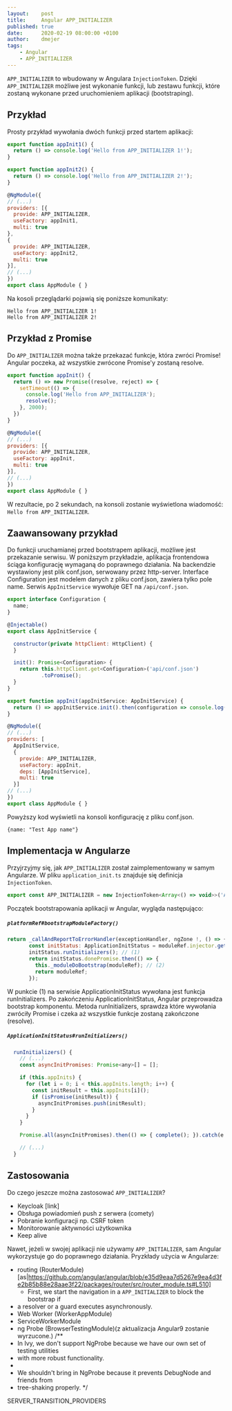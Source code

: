 ```yaml
---
layout:    post
title:     Angular APP_INITIALIZER
published: true
date:      2020-02-19 08:00:00 +0100
author:    dmejer
tags:
    - Angular
    - APP_INITIALIZER
---
```


`APP_INITIALIZER` to wbudowany w Angulara `InjectionToken`.
Dzięki `APP_INITIALIZER` możliwe jest wykonanie funkcji, lub zestawu funkcji, które zostaną wykonane przed uruchomieniem aplikacji (bootstraping).

## Przykład
Prosty przykład wywołania dwóch funkcji przed startem aplikacji:
``` js
export function appInit1() {
  return () => console.log('Hello from APP_INITIALIZER 1!');
}

export function appInit2() {
  return () => console.log('Hello from APP_INITIALIZER 2!');
}

@NgModule({
// (...)
providers: [{
  provide: APP_INITIALIZER,
  useFactory: appInit1,
  multi: true
},
{
  provide: APP_INITIALIZER,
  useFactory: appInit2,
  multi: true
}],
// (...)
})
export class AppModule { }
```
Na kosoli przeglądarki pojawią się poniższe komunikaty:
```
Hello from APP_INITIALIZER 1!
Hello from APP_INITIALIZER 2!
```

## Przykład z Promise
Do `APP_INITIALIZER` można także przekazać funkcje, która zwróci Promise! Angular poczeka, aż wszystkie zwrócone Promise'y zostaną resolve.
```js
export function appInit() {
  return () => new Promise((resolve, reject) => {
    setTimeout(() => {
      console.log('Hello from APP_INITIALIZER');
      resolve();
    }, 2000);
  })
}

@NgModule({
// (...)
providers: [{
  provide: APP_INITIALIZER,
  useFactory: appInit,
  multi: true
}],
// (...)
})
export class AppModule { }
```
W rezultacie, po 2 sekundach, na konsoli zostanie wyświetlona wiadomość: `Hello from APP_INITIALIZER`.

## Zaawansowany przykład
Do funkcji uruchamianej przed bootstrapem aplikacji, możliwe jest przekazanie serwisu. 
W poniższym przykładzie, aplikacja frontendowa ściąga konfigurację wymaganą do poprawnego działania.
Na backendzie wystawiony jest plik conf.json, serwowany przez http-server.
Interface Configuration jest modelem danych z pliku conf.json, zawiera tylko pole name.
Serwis `AppInitService` wywołuje GET na `/api/conf.json`. 

```js
export interface Configuration {
  name;
}

@Injectable()
export class AppInitService {

  constructor(private httpClient: HttpClient) {
  }

  init(): Promise<Configuration> {
    return this.httpClient.get<Configuration>('api/conf.json')
           .toPromise();
  }
}
```
```js
export function appInit(appInitService: AppInitService) {
  return () => appInitService.init().then(configuration => console.log(configuration));
}

@NgModule({
// (...)
providers: [
  AppInitService,
  {
    provide: APP_INITIALIZER,
    useFactory: appInit,
    deps: [AppInitService],
    multi: true
  }]
// (...)
})
export class AppModule { }
```
Powyższy kod wyświetli na konsoli konfigurację z pliku conf.json.
```
{name: "Test App name"}
```

## Implementacja w Angularze
Przyjrzyjmy się, jak `APP_INITIALIZER` został zaimplementowany w samym Angularze.
W pliku `application_init.ts` znajduje się definicja `InjectionToken`.
```js
export const APP_INITIALIZER = new InjectionToken<Array<() => void>>('Application Initializer');
```
Początek bootstrapowania aplikacji w Angular, wygląda następująco:
##### *`platformRef#bootstrapModuleFactory()`*
``` js
return _callAndReportToErrorHandler(exceptionHandler, ngZone !, () => {
       const initStatus: ApplicationInitStatus = moduleRef.injector.get(ApplicationInitStatus);
       initStatus.runInitializers(); // (1)
       return initStatus.donePromise.then(() => {
         this._moduleDoBootstrap(moduleRef); // (2)
         return moduleRef;
       });
```
W punkcie (1) na serwisie ApplicationInitStatus wywołana jest funkcja runInitializers. Po zakończeniu ApplicationInitStatus, Angular przeprowadza bootstrap komponentu.
Metoda runInitializers, sprawdza które wywołania zwróciły Promise i czeka aż wszystkie funkcje zostaną zakończone (resolve).
##### *`ApplicationInitStatus#runInitializers()`*
```js
  runInitializers() {
    // (...)
    const asyncInitPromises: Promise<any>[] = [];

    if (this.appInits) {
      for (let i = 0; i < this.appInits.length; i++) {
        const initResult = this.appInits[i]();
        if (isPromise(initResult)) {
          asyncInitPromises.push(initResult);
        }
      }
    }

    Promise.all(asyncInitPromises).then(() => { complete(); }).catch(e => { this.reject(e); });

    // (...)
  }
```
## Zastosowania
Do czego jeszcze można zastosować `APP_INITIALIZER`?
* Keycloak [link]
* Obsługa powiadomień push z serwera (comety)
* Pobranie konfiguracji np. CSRF token
* Monitorowanie aktywności użytkownika
* Keep alive

Nawet, jeżeli w swojej aplikacji nie używamy `APP_INITIALIZER`, sam Angular wykorzystuje go do poprawnego działania.
Pryzkłady użycia w Angularze:
* routing (RouterModule) [as|https://github.com/angular/angular/blob/e35d9eaa7d5267e9ea4d3fe2b85b88e28aae3f22/packages/router/src/router_module.ts#L510]
  * First, we start the navigation in a `APP_INITIALIZER` to block the bootstrap if
* a resolver or a guard executes asynchronously.
* Web Worker (WorkerAppModule)
* ServiceWorkerModule
* ng Probe (BrowserTestingModule)(z aktualizacja Angular9 zostanie wyrzucone.)
/**
 * In Ivy, we don't support NgProbe because we have our own set of testing utilities
 * with more robust functionality.
 *
 * We shouldn't bring in NgProbe because it prevents DebugNode and friends from
 * tree-shaking properly.
 */

SERVER_TRANSITION_PROVIDERS


